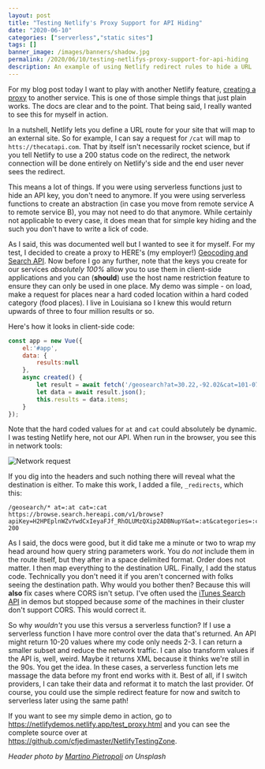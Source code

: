 ```yaml
---
layout: post
title: "Testing Netlify's Proxy Support for API Hiding"
date: "2020-06-10"
categories: ["serverless","static sites"]
tags: []
banner_image: /images/banners/shadow.jpg
permalink: /2020/06/10/testing-netlifys-proxy-support-for-api-hiding
description: An example of using Netlify redirect rules to hide a URL
---
```


For my blog post today I want to play with another Netlify feature, [creating a proxy](https://docs.netlify.com/routing/redirects/rewrites-proxies/#proxy-to-another-service) to another service. This is one of those simple things that just plain works. The docs are clear and to the point. That being said, I really wanted to see this for myself in action. 

In a nutshell, Netlify lets you define a URL route for your site that will map to an external site. So for example, I can say a request for `/cat` will map to `htts://thecatapi.com`. That by itself isn't necessarily rocket science, but if you tell Netlify to use a 200 status code on the redirect, the network connection will be done entirely on Netlify's side and the end user never sees the redirect. 

This means a lot of things. If you were using serverless functions just to hide an API key, you don't need to anymore. If you were using serverless functions to create an abstraction (in case you move from remote service A to remote service B), you may not need to do that anymore. While certainly not applicable to every case, it does mean that for simple key hiding and the such you don't have to write a lick of code. 

As I said, this was documented well but I wanted to see it for myself. For my test, I decided to create a proxy to HERE's (my employer!) [Geocoding and Search API](https://developer.here.com/products/geocoding-and-search). Now before I go any further, note that the keys you create for our services *absolutely 100%* allow you to use them in client-side applications and you can (**should**) use the host name restriction feature to ensure they can only be used in one place. My demo was simple - on load, make a request for places near a hard coded location within a hard coded category (food places). I live in Louisiana so I knew this would return upwards of three to four million results or so. 

Here's how it looks in client-side code:

```js
const app = new Vue({
	el:'#app',
	data: {
		results:null
	},
	async created() {
		let result = await fetch('/geosearch?at=30.22,-92.02&cat=101-070');
		let data = await result.json();
		this.results = data.items;
	}
});
```

Note that the hard coded values for `at` and `cat` could absolutely be dynamic. I was testing Netlify here, not our API. When run in the browser, you see this in network tools:

<p>
<img data-src="https://static.raymondcamden.com/images/2020/06/nr1.png" alt="Network request" class="lazyload imgborder imgcenter">
</p>

If you dig into the headers and such nothing there will reveal what the destination is either. To make this work, I added a file, `_redirects`, which this:

```
/geosearch/* at=:at cat=:cat https://browse.search.hereapi.com/v1/browse?apiKey=H2HPEplnWZvYwdCxIeyaFJf_RhOLUMzQXip2ADBNupY&at=:at&categories=:cat 200
```

As I said, the docs were good, but it did take me a minute or two to wrap my head around how query string parameters work. You do *not* include them in the route itself, but they after in a space delimited format. Order does not matter. I then map everything to the destination URL. Finally, I add the status code. Technically you don't need it if you aren't concerned with folks seeing the destination path. Why would you bother then? Because this will **also** fix cases where CORS isn't setup. I've often used the [iTunes Search API](https://affiliate.itunes.apple.com/resources/documentation/itunes-store-web-service-search-api/) in demos but stopped because *some* of the machines in their cluster don't support CORS. This would correct it.

So why *wouldn't* you use this versus a serverless function? If I use a serverless function I have more control over the data that's returned. An API might return 10-20 values where my code only needs 2-3. I can return a smaller subset and reduce the network traffic. I can also transform values if the API is, well, weird. Maybe it returns XML because it thinks we're still in the 90s. You get the idea. In these cases, a serverless function lets me massage the data before my front end works with it. Best of all, if I switch providers, I can take their data and reformat it to match the last provider. Of course, you could use the simple redirect feature for now and switch to serverless later using the same path!

If you want to see my simple demo in action, go to <https://netlifydemos.netlify.app/test_proxy.html> and you can see the complete source over at <https://github.com/cfjedimaster/NetlifyTestingZone>.

<i>Header photo by <a href="https://unsplash.com/@martino_pietropoli?utm_source=unsplash&utm_medium=referral&utm_content=creditCopyText">Martino Pietropoli</a> on Unsplash</i>
